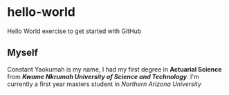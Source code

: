 # hello-world
Hello World exercise to get started with GitHub

## Myself
Constant Yaokumah is my name, I had my first degree in **Actuarial Science** from ***Kwame Nkrumah University of Science and Technology***. I'm currently a first year masters student in *Northern Arizona University*

